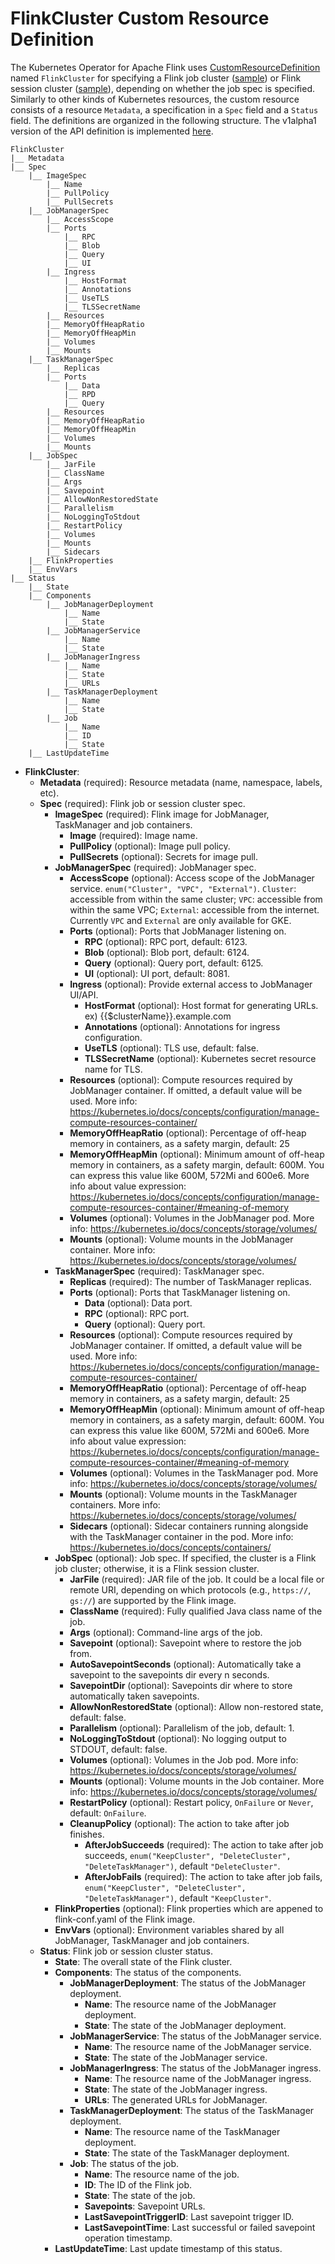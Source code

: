 # FlinkCluster Custom Resource Definition

The Kubernetes Operator for Apache Flink uses  [CustomResourceDefinition](https://kubernetes.io/docs/concepts/api-extension/custom-resources/)
named `FlinkCluster` for specifying a Flink job cluster ([sample](../config/samples/flinkoperator_v1alpha1_flinkjobcluster.yaml))
or Flink session cluster ([sample](../config/samples/flinkoperator_v1alpha1_flinksessioncluster.yaml)), depending on
whether the job spec is specified. Similarly to other kinds of Kubernetes resources, the custom resource consists of a
resource `Metadata`, a specification in a `Spec` field and a `Status` field. The definitions are organized in the
following structure. The v1alpha1 version of the API definition is implemented [here](../api/v1alpha1/flinkcluster_types.go).

```
FlinkCluster
|__ Metadata
|__ Spec
    |__ ImageSpec
        |__ Name
        |__ PullPolicy
        |__ PullSecrets
    |__ JobManagerSpec
        |__ AccessScope
        |__ Ports
            |__ RPC
            |__ Blob
            |__ Query
            |__ UI
        |__ Ingress
            |__ HostFormat
            |__ Annotations
            |__ UseTLS
            |__ TLSSecretName
        |__ Resources
        |__ MemoryOffHeapRatio
        |__ MemoryOffHeapMin
        |__ Volumes
        |__ Mounts
    |__ TaskManagerSpec
        |__ Replicas
        |__ Ports
            |__ Data
            |__ RPD
            |__ Query
        |__ Resources
        |__ MemoryOffHeapRatio
        |__ MemoryOffHeapMin
        |__ Volumes
        |__ Mounts
    |__ JobSpec
        |__ JarFile
        |__ ClassName
        |__ Args
        |__ Savepoint
        |__ AllowNonRestoredState
        |__ Parallelism
        |__ NoLoggingToStdout
        |__ RestartPolicy
        |__ Volumes
        |__ Mounts
        |__ Sidecars
    |__ FlinkProperties
    |__ EnvVars
|__ Status
    |__ State
    |__ Components
        |__ JobManagerDeployment
            |__ Name
            |__ State
        |__ JobManagerService
            |__ Name
            |__ State
        |__ JobManagerIngress
            |__ Name
            |__ State
            |__ URLs
        |__ TaskManagerDeployment
            |__ Name
            |__ State
        |__ Job
            |__ Name
            |__ ID
            |__ State
    |__ LastUpdateTime
```

* **FlinkCluster**:
  * **Metadata** (required): Resource metadata (name, namespace, labels, etc).
  * **Spec** (required): Flink job or session cluster spec.
    * **ImageSpec** (required): Flink image for JobManager, TaskManager and job containers.
      * **Image** (required): Image name.
      * **PullPolicy** (optional): Image pull policy.
      * **PullSecrets** (optional): Secrets for image pull.
    * **JobManagerSpec** (required): JobManager spec.
      * **AccessScope** (optional): Access scope of the JobManager service. `enum("Cluster", "VPC", "External")`.
        `Cluster`: accessible from within the same cluster; `VPC`: accessible from within the same VPC; `External`:
        accessible from the internet. Currently `VPC` and `External` are only available for GKE.
      * **Ports** (optional): Ports that JobManager listening on.
        * **RPC** (optional): RPC port, default: 6123.
        * **Blob** (optional): Blob port, default: 6124.
        * **Query** (optional): Query port, default: 6125.
        * **UI** (optional): UI port, default: 8081.
      * **Ingress** (optional): Provide external access to JobManager UI/API.
        * **HostFormat** (optional): Host format for generating URLs. ex) {{$clusterName}}.example.com
        * **Annotations** (optional): Annotations for ingress configuration.
        * **UseTLS** (optional): TLS use, default: false.
        * **TLSSecretName** (optional): Kubernetes secret resource name for TLS.
      * **Resources** (optional): Compute resources required by JobManager
        container. If omitted, a default value will be used.
        More info: https://kubernetes.io/docs/concepts/configuration/manage-compute-resources-container/
      * **MemoryOffHeapRatio** (optional): Percentage of off-heap memory in containers,
        as a safety margin, default: 25
      * **MemoryOffHeapMin** (optional): Minimum amount of off-heap memory in containers,
        as a safety margin, default: 600M.
        You can express this value like 600M, 572Mi and 600e6.
        More info about value expression:
        https://kubernetes.io/docs/concepts/configuration/manage-compute-resources-container/#meaning-of-memory
      * **Volumes** (optional): Volumes in the JobManager pod.
        More info: https://kubernetes.io/docs/concepts/storage/volumes/
      * **Mounts** (optional): Volume mounts in the JobManager container.
        More info: https://kubernetes.io/docs/concepts/storage/volumes/
    * **TaskManagerSpec** (required): TaskManager spec.
      * **Replicas** (required): The number of TaskManager replicas.
      * **Ports** (optional): Ports that TaskManager listening on.
        * **Data** (optional): Data port.
        * **RPC** (optional): RPC port.
        * **Query** (optional): Query port.
      * **Resources** (optional): Compute resources required by JobManager
        container. If omitted, a default value will be used.
        More info: https://kubernetes.io/docs/concepts/configuration/manage-compute-resources-container/
      * **MemoryOffHeapRatio** (optional): Percentage of off-heap memory in containers,
        as a safety margin, default: 25
      * **MemoryOffHeapMin** (optional): Minimum amount of off-heap memory in containers,
        as a safety margin, default: 600M.
        You can express this value like 600M, 572Mi and 600e6.
        More info about value expression:
        https://kubernetes.io/docs/concepts/configuration/manage-compute-resources-container/#meaning-of-memory
      * **Volumes** (optional): Volumes in the TaskManager pod.
        More info: https://kubernetes.io/docs/concepts/storage/volumes/
      * **Mounts** (optional): Volume mounts in the TaskManager containers.
        More info: https://kubernetes.io/docs/concepts/storage/volumes/
      * **Sidecars** (optional): Sidecar containers running alongside with the TaskManager container in the pod.
        More info: https://kubernetes.io/docs/concepts/containers/
    * **JobSpec** (optional): Job spec. If specified, the cluster is a Flink job cluster; otherwise, it is a Flink
      session cluster.
      * **JarFile** (required): JAR file of the job. It could be a local file or remote URI, depending on which
        protocols (e.g., `https://`, `gs://`) are supported by the Flink image.
      * **ClassName** (required): Fully qualified Java class name of the job.
      * **Args** (optional): Command-line args of the job.
      * **Savepoint** (optional): Savepoint where to restore the job from.
      * **AutoSavepointSeconds** (optional): Automatically take a savepoint to the savepoints dir every n seconds.
      * **SavepointDir** (optional): Savepoints dir where to store automatically taken savepoints.
      * **AllowNonRestoredState** (optional):  Allow non-restored state, default: false.
      * **Parallelism** (optional): Parallelism of the job, default: 1.
      * **NoLoggingToStdout** (optional): No logging output to STDOUT, default: false.
      * **Volumes** (optional): Volumes in the Job pod.
        More info: https://kubernetes.io/docs/concepts/storage/volumes/
      * **Mounts** (optional): Volume mounts in the Job container.
        More info: https://kubernetes.io/docs/concepts/storage/volumes/
      * **RestartPolicy** (optional): Restart policy, `OnFailure` or `Never`, default: `OnFailure`.
      * **CleanupPolicy** (optional): The action to take after job finishes.
        * **AfterJobSucceeds** (required): The action to take after job succeeds,
          `enum("KeepCluster", "DeleteCluster", "DeleteTaskManager")`, default `"DeleteCluster"`.
        * **AfterJobFails** (required): The action to take after job fails,
          `enum("KeepCluster", "DeleteCluster", "DeleteTaskManager")`, default `"KeepCluster"`.
    * **FlinkProperties** (optional): Flink properties which are appened to flink-conf.yaml of the Flink image.
    * **EnvVars** (optional): Environment variables shared by all JobManager, TaskManager and job containers.
  * **Status**: Flink job or session cluster status.
    * **State**: The overall state of the Flink cluster.
    * **Components**: The status of the components.
      * **JobManagerDeployment**: The status of the JobManager deployment.
        * **Name**: The resource name of the JobManager deployment.
        * **State**: The state of the JobManager deployment.
      * **JobManagerService**: The status of the JobManager service.
        * **Name**: The resource name of the JobManager service.
        * **State**: The state of the JobManager service.
      * **JobManagerIngress**: The status of the JobManager ingress.
        * **Name**: The resource name of the JobManager ingress.
        * **State**: The state of the JobManager ingress.
        * **URLs**: The generated URLs for JobManager.
      * **TaskManagerDeployment**: The status of the TaskManager deployment.
        * **Name**: The resource name of the TaskManager deployment.
        * **State**: The state of the TaskManager deployment.
      * **Job**: The status of the job.
        * **Name**: The resource name of the job.
        * **ID**: The ID of the Flink job.
        * **State**: The state of the job.
        * **Savepoints**: Savepoint URLs.
        * **LastSavepointTriggerID**: Last savepoint trigger ID.
        * **LastSavepointTime**: Last successful or failed savepoint operation timestamp.
    * **LastUpdateTime**: Last update timestamp of this status.
